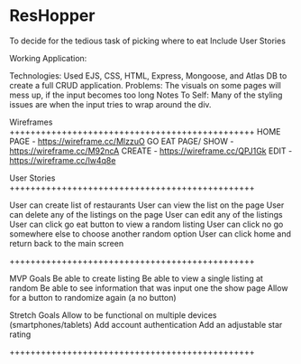# ResHopper
To decide for the tedious task of picking where to eat
Include User Stories

Working Application: 

Technologies: Used EJS, CSS, HTML, Express, Mongoose, and Atlas DB to create a full CRUD application. 
Problems: The visuals on some pages will mess up, if the input becomes too long
Notes To Self: Many of the styling issues are when the input tries to wrap around the div.

Wireframes
+++++++++++++++++++++++++++++++++++++++++++++++
HOME PAGE - https://wireframe.cc/MlzzuO
GO EAT PAGE/ SHOW - https://wireframe.cc/M92ncA
CREATE - https://wireframe.cc/QPJ1Gk
EDIT - https://wireframe.cc/lw4q8e

User Stories
+++++++++++++++++++++++++++++++++++++++++++++++

User can create list of restaurants
User can view the list on the page
User can delete any of the listings on the page
User can edit any of the listings
User can click go eat button to view a random listing
User can click no go somewhere else to choose another random option
User can click home and return back to the main screen

+++++++++++++++++++++++++++++++++++++++++++++++

MVP Goals
Be able to create listing
Be able to view a single listing at random
Be able to see information that was input one the show page
Allow for a button to randomize again (a no button)

Stretch Goals
Allow to be functional on multiple devices (smartphones/tablets)
Add account authentication
Add an adjustable star rating

+++++++++++++++++++++++++++++++++++++++++++++++
